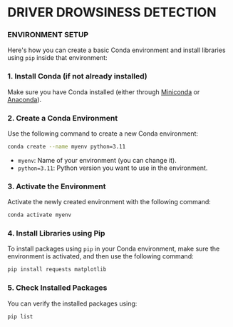 # DRIVER DROWSINESS DETECTION

### ENVIRONMENT SETUP

Here's how you can create a basic Conda environment and install libraries using `pip` inside that environment:

### 1. **Install Conda** (if not already installed)
Make sure you have Conda installed (either through [Miniconda](https://docs.conda.io/en/latest/miniconda.html) or [Anaconda](https://www.anaconda.com/)).

### 2. **Create a Conda Environment**

Use the following command to create a new Conda environment:

```bash
conda create --name myenv python=3.11
```
- `myenv`: Name of your environment (you can change it).
- `python=3.11`: Python version you want to use in the environment.

### 3. **Activate the Environment**

Activate the newly created environment with the following command:

```bash
conda activate myenv
```

### 4. **Install Libraries using Pip**

To install packages using `pip` in your Conda environment, make sure the environment is activated, and then use the following command:

```bash
pip install requests matplotlib
```

### 5. **Check Installed Packages**

You can verify the installed packages using:

```bash
pip list
```
